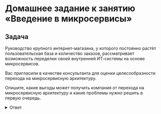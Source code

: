 # Домашнее задание к занятию «Введение в микросервисы»

## Задача

Руководство крупного интернет-магазина, у которого постоянно растёт пользовательская база и количество заказов, рассматривает возможность переделки своей внутренней   ИТ-системы на основе микросервисов. 

Вас пригласили в качестве консультанта для оценки целесообразности перехода на микросервисную архитектуру. 

Опишите, какие выгоды может получить компания от перехода на микросервисную архитектуру и какие проблемы нужно решить в первую очередь.


<details>
<summary>Ответ</summary>

Микросервисы позволяют обеспечить быстрые и частые изменения в системе. У интернет магазина получится реализовать систему устойчивую к ошибкам. Легко масштабируемую, что важно при росте количества заказов.

В первую очередь необходимо решить совместимость API, версионирование артефактов, наличие документации, наличие систем автоматизации сборки и тестирования, а так же опыта работы с ними.

</details>
